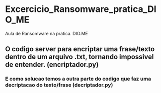 # Excercicio_Ransomware_pratica_DIO_ME
Aula de Ransomware na pratica. DIO.ME

## O codigo server para encriptar uma frase/texto dentro de um arquivo .txt, tornando impossivel de entender. (encriptador.py)
### E como solucao temos a outra parte do codigo que faz uma decriptacao do texto/frase (decriptador.py)
